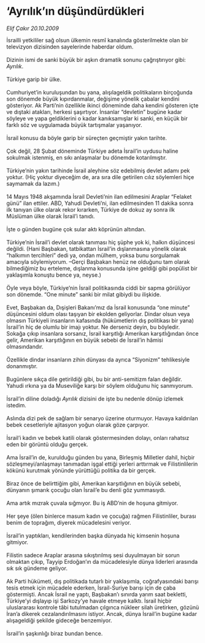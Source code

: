 # ‘Ayrılık’ın düşündürdükleri

*Elif Çakır 20.10.2009*

<div class="taraf_structure_2col_1zq">
<div class="margen_n">



 <p>İsrailli yetkililer sağ olsun ülkemin resmî kanalında gösterilmekte olan bir televizyon dizisinden sayelerinde haberdar oldum. <br/><br/>Dizinin ismi de sanki büyük bir aşkın dramatik sonunu çağrıştırıyor gibi: <i>Ayrılık</i>. <br/><br/>Türkiye garip bir ülke. <br/><br/>Cumhuriyet’in kuruluşundan bu yana, alışılageldik politikaların birçoğunda son dönemde büyük kıpırdanmalar, değişime yönelik çabalar kendini gösteriyor. Ak Parti’nin özellikle ikinci döneminde daha kendini gösteren içte ve dıştaki atakları, herkesi şaşırtıyor. İnsanlar “devletin” bugüne kadar söyleye ve yapa geldiklerini o kadar kanıksamışlar ki sanki, en küçük bir farklı söz ve uygulamada büyük tartışmalar yaşanıyor. <br/><br/>İsrail konusu da böyle garip bir süreçten geçmiştir yakın tarihte. <br/><br/>Çok değil, 28 Şubat döneminde Türkiye adeta İsrail’in uydusu haline sokulmak istenmiş, en sıkı anlaşmalar bu dönemde kotarılmıştır. <br/><br/>Türkiye’nin yakın tarihinde İsrail aleyhine söz edebilmiş devlet adamı pek yoktur. (Hiç yoktur diyeceğim de, ara sıra dile getirilen cılız söylemleri hiçe saymamak da lazım.) <br/><br/>14 Mayıs 1948 akşamında İsrail Devleti’nin ilan edilmesini Araplar “Felaket günü” ilan ettiler. ABD, Yahudi Devleti’ni, ilan edilmesinden 11 dakika sonra ilk tanıyan ülke olarak rekor kırarken, Türkiye de dokuz ay sonra ilk Müslüman ülke olarak İsrail’i tanıdı. <br/><br/>İşte o günden bugüne çok sular aktı köprünün altından. <br/><br/>Türkiye’nin İsrail’i devlet olarak tanıması hiç şüphe yok ki, halkın düşüncesi değildi. (Hani Başbakan, tatbikattan İsrail’in dışlanmasına yönelik olarak “halkımın tercihleri” dedi ya, ondan mülhem, yoksa bunu sorgulamak amacıyla söylemiyorum. –Gerçi Başbakan henüz ne olduğunu tam olarak bilmediğimiz bu erteleme, dışlanma konusunda işine geldiği gibi popülist bir yaklaşımla konuştu bence ya, neyse.) <br/><br/>Öyle veya böyle, Türkiye’nin İsrail politikasında ciddi bir sapma görülüyor son dönemde. “One minute” sanki bir milat gibiydi bu ilişkide. <br/><br/>Evet, Başbakan da, Dışişleri Bakanı’mız da İsrail konusunda “one minute” düşüncesini oldum olası taşıyan bir ekolden geliyorlar. Dindar olsun veya olmasın Türkiyeli insanların kafasında (hükümetlerin dış politikası bir yana) İsrail’in hiç de olumlu bir imajı yoktur. Ne derseniz deyin, bu böyledir. Sokağa çıkıp insanlara sorsanız, İsrail karşıtlığı Amerikan karşıtlığından önce gelir, Amerikan karşıtlığının en büyük sebebi de İsrail’in hâmisi olmasındandır. <br/><br/>Özellikle dindar insanların zihin dünyası da ayrıca “Siyonizm” tehlikesiyle donanmıştır. <br/><br/>Bugünlere sıkça dile getirildiği gibi, bu bir anti-semitizm falan değildir. Yahudi ırkına ya da Museviliğe karşı bir söylem olduğunu hiç sanmıyorum. <br/><br/>İsrail’in diline doladığı <i>Ayrılık</i> dizisini de işte bu nedenle dönüp izlemek istedim. <br/><br/>Aslında dizi pek de sağlam bir senaryo üzerine oturmuyor. Havaya kaldırılan bebek cesetleriyle ajitasyon yoğun olarak göze çarpıyor. <br/><br/>İsrail’i kadın ve bebek katili olarak göstermesinden dolayı, onları rahatsız eden bir görüntü olduğu gerçek. <br/><br/>Ama İsrail’in de, kurulduğu günden bu yana, Birleşmiş Milletler dahil, hiçbir sözleşmeyi/anlaşmayı tanımadan işgal ettiği yerleri arttırmak ve Filistinlilerin kökünü kurutmak yönünde yürüttüğü politika da bir gerçek. <br/><br/>Biraz önce de belirttiğim gibi, Amerikan karşıtlığının en büyük sebebi, dünyanın şımarık çocuğu olan İsrail’e bu denli göz yummasıydı. <br/><br/>Ama artık mızrak çuvala sığmıyor. Bu iş ABD’nin de hoşuna gitmiyor. <br/><br/>Her şeye (ölen binlerce masum kadın ve çocuğa) rağmen Filistinliler, burası benim de toprağım, diyerek mücadelesini veriyor. <br/><br/>İsrail’in yaptıkları, kendilerinden başka dünyada hiç kimsenin hoşuna gitmiyor. <br/><br/>Filistin sadece Araplar arasına sıkıştırılmış sesi duyulmayan bir sorun olmaktan çıkıp, Tayyip Erdoğan’ın da mücadelesiyle dünya liderleri arasında sık sık gündeme geliyor. <br/><br/>Ak Parti hükümeti, dış politikada tutarlı bir yaklaşımla, coğrafyasındaki barışı tesis etmek için mücadele ederken, İsrail-Suriye barışı için de çaba göstermişti. Ancak İsrail ne yaptı, Başbakan’ı sınırda yarım saat bekletti, Türkiye’yi dışlayıp işi Sarkozy’ye havale etmeye kalktı. İsrail hiçbir uluslararası kontrole tâbi tutulmadan çılgınca nükleer silah üretirken, gözünü İran’a dikerek cezalandırılmasını istiyor. Ancak, dünya İsrail’in bugüne kadar alışageldiği şekilde gideceğe benzemiyor. <br/><br/>İsrail’in şaşkınlığı biraz bundan bence.</p>
<br/>
<br/>
<br/>



<br/>


<div id="taraf_not">
</div>

</div>


</div>
